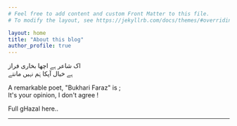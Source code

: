 ```yaml
---
# Feel free to add content and custom Front Matter to this file.
# To modify the layout, see https://jekyllrb.com/docs/themes/#overriding-theme-defaults

layout: home
title: "About this blog"
author_profile: true
---
```



اک شاعر ہے اچھا بخاری فراز<br>
ہے خیال آپکا ہَم نہیں مانتے<br>
<p>
A remarkable poet, "Bukhari Faraz" is ; <br>
It's your opinion, I don't agree !<br>
</p>


<p>
Full gHazal <a>here</a>..
</p>

<hr>
